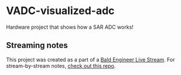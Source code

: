 # VADC-visualized-adc
 Hardware project that shows how a SAR ADC works!


## Streaming notes
This project was created as a part of a [Bald Engineer Live Stream](https://twitch.tv/baldengineer). For stream-by-stream notes, [check out this repo](https://bald.ee/60-notes).
